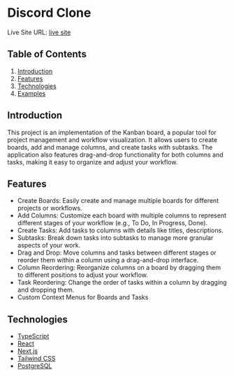 # Discord Clone

Live Site URL: [live site](https://kanban-board-nextjs-im.vercel.app/)

## Table of Contents

1. [Introduction](#introduction)
2. [Features](#features)
3. [Technologies](#technologies)
4. [Examples](#examples)

## Introduction

This project is an implementation of the Kanban board, a popular tool for project management and workflow visualization. It allows users to create boards, add and manage columns, and create tasks with subtasks. The application also features drag-and-drop functionality for both columns and tasks, making it easy to organize and adjust your workflow.

## Features

- Create Boards: Easily create and manage multiple boards for different projects or workflows.
- Add Columns: Customize each board with multiple columns to represent different stages of your workflow (e.g., To Do, In Progress, Done).
- Create Tasks: Add tasks to columns with details like titles, descriptions.
- Subtasks: Break down tasks into subtasks to manage more granular aspects of your work.
- Drag and Drop: Move columns and tasks between different stages or reorder them within a column using a drag-and-drop interface.
- Column Reordering: Reorganize columns on a board by dragging them to different positions to adjust your workflow.
- Task Reordering: Change the order of tasks within a column by dragging and dropping them.
- Custom Context Menus for Boards and Tasks

## Technologies

- [TypeScript](https://www.typescriptlang.org/)
- [React](https://reactjs.org)
- [Next.js](https://nextjs.org/)
- [Tailwind CSS](https://tailwindcss.com/)
- [PostgreSQL](https://www.postgresql.org/)
